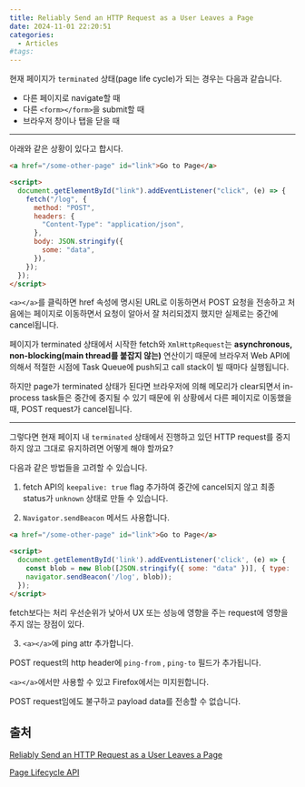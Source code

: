 ```yaml
---
title: Reliably Send an HTTP Request as a User Leaves a Page
date: 2024-11-01 22:20:51
categories:
  - Articles
#tags:
---
```

현재 페이지가 `terminated` 상태(page life cycle)가 되는 경우는 다음과 같습니다.

- 다른 페이지로 navigate할 때
- 다른 `<form></form>`을 submit할 때
- 브라우저 창이나 탭을 닫을 때

---

아래와 같은 상황이 있다고 합시다.

```html
<a href="/some-other-page" id="link">Go to Page</a>

<script>
  document.getElementById("link").addEventListener("click", (e) => {
    fetch("/log", {
      method: "POST",
      headers: {
        "Content-Type": "application/json",
      },
      body: JSON.stringify({
        some: "data",
      }),
    });
  });
</script>
```

`<a></a>`를 클릭하면 href 속성에 명시된 URL로 이동하면서 POST 요청을 전송하고 처음에는 페이지로 이동하면서 요청이 알아서 잘 처리되겠지 했지만 실제로는 중간에 cancel됩니다.

페이지가 terminated 상태에서 시작한 fetch와 `XmlHttpRequest`는 **asynchronous, non-blocking(main thread를 붙잡지 않는)** 연산이기 때문에 브라우저 Web API에 의해서 적절한 시점에 Task Queue에 push되고 call stack이 빌 때마다 실행됩니다.

하지만 page가 terminated 상태가 된다면 브라우저에 의해 메모리가 clear되면서 in-process task들은 중간에 중지될 수 있기 때문에 위 상황에서 다른 페이지로 이동했을 때, POST request가 cancel됩니다.

---

그렇다면 현재 페이지 내 `terminated` 상태에서 진행하고 있던 HTTP request를 중지하지 않고 그대로 유지하려면 어떻게 해야 할까요?

다음과 같은 방법들을 고려할 수 있습니다.

1. fetch API의 `keepalive: true` flag 추가하여 중간에 cancel되지 않고 최종 status가 `unknown` 상태로 만들 수 있습니다.

2. `Navigator.sendBeacon` 메서드 사용합니다.

```html
<a href="/some-other-page" id="link">Go to Page</a>

<script>
  document.getElementById('link').addEventListener('click', (e) => {
    const blob = new Blob([JSON.stringify({ some: "data" })], { type: 'application/json; charset=UTF-8' });
    navigator.sendBeacon('/log', blob));
  });
</script>
```

fetch보다는 처리 우선순위가 낮아서 UX 또는 성능에 영향을 주는 request에 영향을 주지 않는 장점이 있다.

3. `<a></a>`에 ping attr 추가합니다.

POST request의 http header에 `ping-from` , `ping-to` 필드가 추가됩니다.

`<a></a>`에서만 사용할 수 있고 Firefox에서는 미지원합니다.

POST request임에도 불구하고 payload data를 전송할 수 없습니다.

## 출처

[Reliably Send an HTTP Request as a User Leaves a Page](https://css-tricks.com/send-an-http-request-on-page-exit/)

[Page Lifecycle API](https://developer.chrome.com/articles/page-lifecycle-api/)
